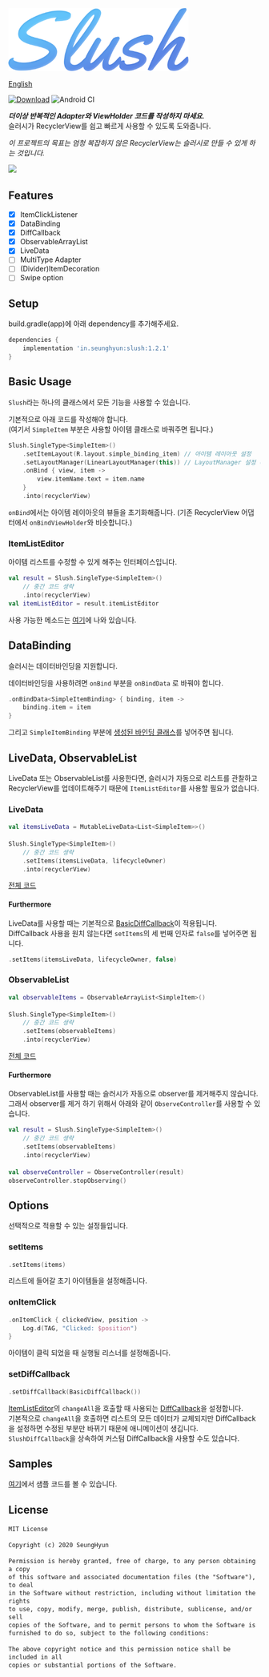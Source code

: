 <img src="./images/logo.png" width="360"><br>

[English](./README.md)

[![Download](https://api.bintray.com/packages/minseunghyun/maven/slush/images/download.svg)](https://bintray.com/minseunghyun/maven/slush/_latestVersion)
![Android CI](https://github.com/MinSeungHyun/slush/workflows/Android%20CI/badge.svg)

**_더이상 반복적인 Adapter와 ViewHolder 코드를 작성하지 마세요._**  
슬러시가 RecyclerView를 쉽고 빠르게 사용할 수 있도록 도와줍니다.

_이 프로젝트의 목표는 엄청 복잡하지 않은 RecyclerView는 슬러시로 만들 수 있게 하는 것입니다._

<img src="./images/sample.gif" width="360">

## Features

- [x] ItemClickListener
- [x] DataBinding
- [x] DiffCallback
- [x] ObservableArrayList
- [x] LiveData
- [ ] MultiType Adapter
- [ ] (Divider)ItemDecoration
- [ ] Swipe option

## Setup

build.gradle(app)에 아래 dependency를 추가해주세요.

```groovy
dependencies {
    implementation 'in.seunghyun:slush:1.2.1'
}
```

## Basic Usage

`Slush`라는 하나의 클래스에서 모든 기능을 사용할 수 있습니다.

기본적으로 아래 코드를 작성해야 합니다.  
(여기서 `SimpleItem` 부분은 사용할 아이템 클래스로 바꿔주면 됩니다.)

```kotlin
Slush.SingleType<SimpleItem>()
    .setItemLayout(R.layout.simple_binding_item) // 아이템 레이아웃 설정
    .setLayoutManager(LinearLayoutManager(this)) // LayoutManager 설정 (이미 있다면 안써도 됨)
    .onBind { view, item ->
        view.itemName.text = item.name
    }
    .into(recyclerView)
```

`onBind`에서는 아이템 레이아웃의 뷰들을 초기화해줍니다. (기존 RecyclerView 어댑터에서 `onBindViewHolder`와 비슷합니다.)

### ItemListEditor

아이템 리스트를 수정할 수 있게 해주는 인터페이스입니다.

```kotlin
val result = Slush.SingleType<SimpleItem>()
    // 중간 코드 생략
    .into(recyclerView)
val itemListEditor = result.itemListEditor
```

사용 가능한 메소드는 [여기](https://github.com/MinSeungHyun/slush/wiki/ItemListEditor)에 나와 있습니다.

## DataBinding

슬러시는 데이터바인딩을 지원합니다.

데이터바인딩을 사용하려면 `onBind` 부분을 `onBindData` 로 바꿔야 합니다.

```kotlin
.onBindData<SimpleItemBinding> { binding, item ->
    binding.item = item
}
```

그리고 `SimpleItemBinding` 부분에 [생성된 바인딩 클래스](https://developer.android.com/topic/libraries/data-binding/generated-binding)를 넣어주면 됩니다.

## LiveData, ObservableList

LiveData 또는 ObservableList를 사용한다면, 슬러시가 자동으로 리스트를 관찰하고 RecyclerView를 업데이트해주기 때문에 `ItemListEditor`를 사용할 필요가 없습니다.

### LiveData

```kotlin
val itemsLiveData = MutableLiveData<List<SimpleItem>>()

Slush.SingleType<SimpleItem>()
    // 중간 코드 생략
    .setItems(itemsLiveData, lifecycleOwner)
    .into(recyclerView)
```

[전체 코드](https://github.com/MinSeungHyun/slush/blob/master/samples/src/main/java/com/example/slush/example/LiveDataExampleActivity.kt)

#### Furthermore

LiveData를 사용할 때는 기본적으로 [BasicDiffCallback](#setDiffCallback)이 적용됩니다.  
DiffCallback 사용을 원치 않는다면 `setItems`의 세 번째 인자로 `false`를 넣어주면 됩니다.

```kotlin
.setItems(itemsLiveData, lifecycleOwner, false)
```

### ObservableList

```kotlin
val observableItems = ObservableArrayList<SimpleItem>()

Slush.SingleType<SimpleItem>()
    // 중간 코드 생략
    .setItems(observableItems)
    .into(recyclerView)
```

[전체 코드](https://github.com/MinSeungHyun/slush/blob/master/samples/src/main/java/com/example/slush/example/ObservableListExampleActivity.kt)

#### Furthermore

ObservableList를 사용할 때는 슬러시가 자동으로 observer를 제거해주지 않습니다.  
그래서 observer를 제거 하기 위해서 아래와 같이 `ObserveController`를 사용할 수 있습니다.

```kotlin
val result = Slush.SingleType<SimpleItem>()
    // 중간 코드 생략
    .setItems(observableItems)
    .into(recyclerView)

val observeController = ObserveController(result)
observeController.stopObserving()
```

## Options

선택적으로 적용할 수 있는 설정들입니다.

### setItems

```kotlin
.setItems(items)
```

리스트에 들어갈 초기 아이템들을 설정해줍니다.

### onItemClick

```kotlin
.onItemClick { clickedView, position ->
    Log.d(TAG, "Clicked: $position")
}
```

아이템이 클릭 되었을 때 실행될 리스너를 설정해줍니다.

### setDiffCallback

```kotlin
.setDiffCallback(BasicDiffCallback())
```

[ItemListEditor](#ItemListEditor)의 `changeAll`을 호출할 때 사용되는 [DiffCallback](https://developer.android.com/reference/androidx/leanback/widget/DiffCallback)을 설정합니다.  
기본적으로 `changeAll`을 호출하면 리스트의 모든 데이터가 교체되지만 DiffCallback을 설정하면 수정된 부분만 바뀌기 때문에 애니메이션이 생깁니다.  
`SlushDiffCallback`을 상속하여 커스텀 DiffCallback을 사용할 수도 있습니다.

## Samples

[여기](https://github.com/MinSeungHyun/slush/tree/master/samples/src/main/java/com/example/slush/example)에서 샘플 코드를 볼 수 있습니다.

## License

```
MIT License

Copyright (c) 2020 SeungHyun

Permission is hereby granted, free of charge, to any person obtaining a copy
of this software and associated documentation files (the "Software"), to deal
in the Software without restriction, including without limitation the rights
to use, copy, modify, merge, publish, distribute, sublicense, and/or sell
copies of the Software, and to permit persons to whom the Software is
furnished to do so, subject to the following conditions:

The above copyright notice and this permission notice shall be included in all
copies or substantial portions of the Software.
```
